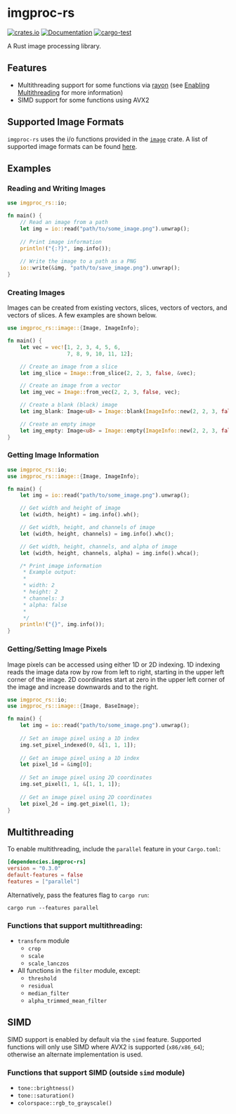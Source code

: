 # imgproc-rs

[![crates.io](https://img.shields.io/crates/v/imgproc-rs.svg)](https://crates.io/crates/imgproc-rs)
[![Documentation](https://docs.rs/imgproc-rs/badge.svg)](https://docs.rs/imgproc-rs)
[![cargo-test](https://github.com/tiffany1618/imgproc-rs/workflows/cargo-test/badge.svg)](https://github.com/tiffany1618/imgproc-rs/actions)

A Rust image processing library.

## Features
* Multithreading support for some functions via [rayon](https://github.com/rayon-rs/rayon) (see 
  [Enabling Multithreading](#enabling-multithreading) for more information)
* SIMD support for some functions using AVX2

## Supported Image Formats

`imgproc-rs` uses the i/o functions provided in the [`image`](https://github.com/image-rs/image) crate. A list of 
supported image formats can be found [here](https://docs.rs/image/0.23.12/image/codecs/index.html#supported-formats). 

## Examples

### Reading and Writing Images
```rust
use imgproc_rs::io;

fn main() {
    // Read an image from a path
    let img = io::read("path/to/some_image.png").unwrap();
    
    // Print image information
    println!("{:?}", img.info());
    
    // Write the image to a path as a PNG
    io::write(&img, "path/to/save_image.png").unwrap();
}
```

### Creating Images

Images can be created from existing vectors, slices, vectors of vectors, and vectors of slices. A few examples are shown
below.

```rust
use imgproc_rs::image::{Image, ImageInfo};

fn main() {
    let vec = vec![1, 2, 3, 4, 5, 6,
                   7, 8, 9, 10, 11, 12];

    // Create an image from a slice
    let img_slice = Image::from_slice(2, 2, 3, false, &vec);

    // Create an image from a vector
    let img_vec = Image::from_vec(2, 2, 3, false, vec);

    // Create a blank (black) image
    let img_blank: Image<u8> = Image::blank(ImageInfo::new(2, 2, 3, false));

    // Create an empty image
    let img_empty: Image<u8> = Image::empty(ImageInfo::new(2, 2, 3, false));
}
```

### Getting Image Information
```rust
use imgproc_rs::io;
use imgproc_rs::image::{Image, ImageInfo};

fn main() {
    let img = io::read("path/to/some_image.png").unwrap();

    // Get width and height of image
    let (width, height) = img.info().wh();

    // Get width, height, and channels of image
    let (width, height, channels) = img.info().whc();

    // Get width, height, channels, and alpha of image
    let (width, height, channels, alpha) = img.info().whca();

    /* Print image information
     * Example output:
     *
     * width: 2
     * height: 2
     * channels: 3
     * alpha: false
     *
     */
    println!("{}", img.info());
}
```

### Getting/Setting Image Pixels

Image pixels can be accessed using either 1D or 2D indexing. 1D indexing reads the image data row by row from left to 
right, starting in the upper left corner of the image. 2D coordinates start at zero in the upper left corner of the
image and increase downwards and to the right.

```rust
use imgproc_rs::io;
use imgproc_rs::image::{Image, BaseImage};

fn main() {
    let img = io::read("path/to/some_image.png").unwrap();
    
    // Set an image pixel using a 1D index
    img.set_pixel_indexed(0, &[1, 1, 1]);
    
    // Get an image pixel using a 1D index
    let pixel_1d = &img[0];
    
    // Set an image pixel using 2D coordinates
    img.set_pixel(1, 1, &[1, 1, 1]);
    
    // Get an image pixel using 2D coordinates
    let pixel_2d = img.get_pixel(1, 1);
}
```

## Multithreading

To enable multithreading, include the `parallel` feature in your `Cargo.toml`:

```toml
[dependencies.imgproc-rs]
version = "0.3.0"
default-features = false
features = ["parallel"]
```

Alternatively, pass the features flag to `cargo run`:

```
cargo run --features parallel
```

### Functions that support multithreading:
* `transform` module
  * `crop`
  * `scale`
  * `scale_lanczos`
* All functions in the `filter` module, except:
  * `threshold`
  * `residual`
  * `median_filter`
  * `alpha_trimmed_mean_filter`

## SIMD

SIMD support is enabled by default via the `simd` feature. Supported functions will only use SIMD where AVX2 is
supported (`x86/x86_64`); otherwise an alternate implementation is used.

### Functions that support SIMD (outside `simd` module)
* ``tone::brightness()``
* ``tone::saturation()``
* ``colorspace::rgb_to_grayscale()``